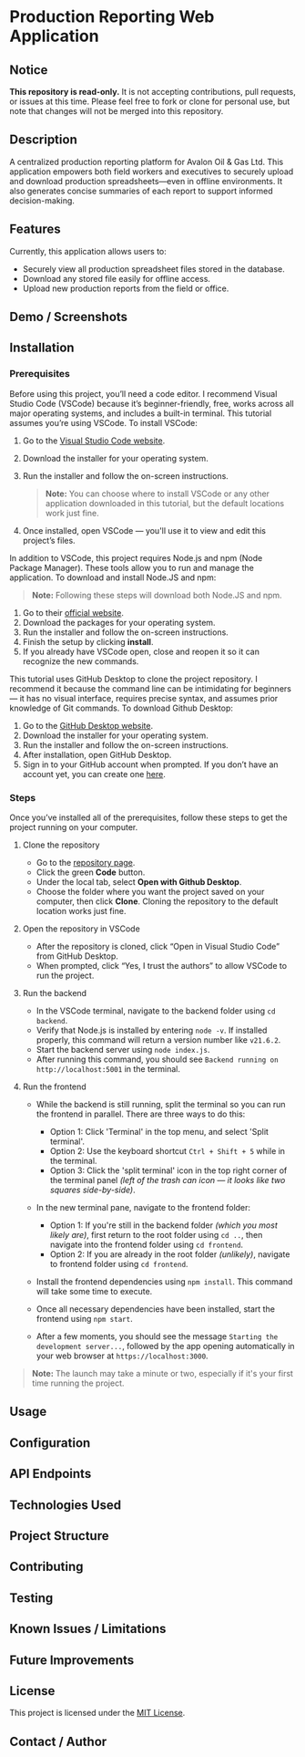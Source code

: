 # Production Reporting Web Application

## Notice
**This repository is read-only.**
It is not accepting contributions, pull requests, or issues at this time.
Please feel free to fork or clone for personal use, but note that changes will not be merged into this repository.
## Description
A centralized production reporting platform for Avalon Oil & Gas Ltd. This application empowers both field workers and executives to securely upload and download production spreadsheets—even in offline environments. It also generates concise summaries of each report to support informed decision-making.
## Features
Currently, this application allows users to:

* Securely view all production spreadsheet files stored in the database.
* Download any stored file easily for offline access.
* Upload new production reports from the field or office.
## Demo / Screenshots

## Installation

### Prerequisites
Before using this project, you’ll need a code editor. I recommend Visual Studio Code (VSCode) because it’s beginner-friendly, free, works across all major operating systems, and includes a built-in terminal. This tutorial assumes you’re using VSCode. To install VSCode:

1. Go to the [Visual Studio Code website](https://code.visualstudio.com/).
2. Download the installer for your operating system.
3. Run the installer and follow the on-screen instructions.

   > **Note:** You can choose where to install VSCode or any other application downloaded in this tutorial, but the default locations work just fine.

4. Once installed, open VSCode — you'll use it to view and edit this project’s files.

In addition to VSCode, this project requires Node.js and npm (Node Package Manager). These tools allow you to run and manage the application. To download and install Node.JS and npm:

> **Note:** Following these steps will download both Node.JS and npm.

1. Go to their [official website](https://nodejs.org).
2. Download the packages for your operating system.
3. Run the installer and follow the on-screen instructions.
4. Finish the setup by clicking **install**.
5. If you already have VSCode open, close and reopen it so it can recognize the new commands.

This tutorial uses GitHub Desktop to clone the project repository. I recommend it because the command line can be intimidating for beginners — it has no visual interface, requires precise syntax, and assumes prior knowledge of Git commands. To download Github Desktop:

1. Go to the [GitHub Desktop website](https://github.com/apps/desktop).
2. Download the installer for your operating system.
3. Run the installer and follow the on-screen instructions.
4. After installation, open GitHub Desktop.
5. Sign in to your GitHub account when prompted. If you don’t have an account yet, you can create one [here](https://github.com/signup).

### Steps
Once you’ve installed all of the prerequisites, follow these steps to get the project running on your computer.

1. Clone the repository  
    - Go to the [repository page](https://github.com/LucasMcK/production-reporting-app).  
    - Click the green **Code** button.  
    - Under the local tab, select **Open with Github Desktop**.  
    - Choose the folder where you want the project saved on your computer, then click **Clone**. Cloning the repository to the default location works just fine.

2. Open the repository in VSCode  
    - After the repository is cloned, click “Open in Visual Studio Code” from GitHub Desktop.  
    - When prompted, click “Yes, I trust the authors” to allow VSCode to run the project.

3. Run the backend  
    - In the VSCode terminal, navigate to the backend folder using `cd backend`.  
    - Verify that Node.js is installed by entering `node -v`. If installed properly, this command will return a version number like `v21.6.2`.  
    - Start the backend server using `node index.js`.  
    - After running this command, you should see `Backend running on http://localhost:5001` in the terminal.

4. Run the frontend  
    - While the backend is still running, split the terminal so you can run the frontend in parallel. There are three ways to do this:  

      - Option 1: Click 'Terminal' in the top menu, and select 'Split terminal'.  
      - Option 2: Use the keyboard shortcut `Ctrl + Shift + 5` while in the terminal.  
      - Option 3: Click the 'split terminal' icon in the top right corner of the terminal panel *(left of the trash can icon — it looks like two squares side-by-side)*.  

    - In the new terminal pane, navigate to the frontend folder:  

      - Option 1: If you're still in the backend folder *(which you most likely are)*, first return to the root folder using `cd ..`, then navigate into the frontend folder using `cd frontend`.  
      - Option 2: If you are already in the root folder *(unlikely)*, navigate to frontend folder using `cd frontend`. 

    - Install the frontend dependencies using `npm install`. This command will take some time to execute.  
    - Once all necessary dependencies have been installed, start the frontend using `npm start`.  
    - After a few moments, you should see the message `Starting the development server...`, followed by the app opening automatically in your web browser at `https://localhost:3000`.  

> **Note:** The launch may take a minute or two, especially if it's your first time running the project.

## Usage

## Configuration

## API Endpoints

## Technologies Used

## Project Structure

## Contributing

## Testing

## Known Issues / Limitations

## Future Improvements

## License
This project is licensed under the [MIT License](./LICENSE).
## Contact / Author